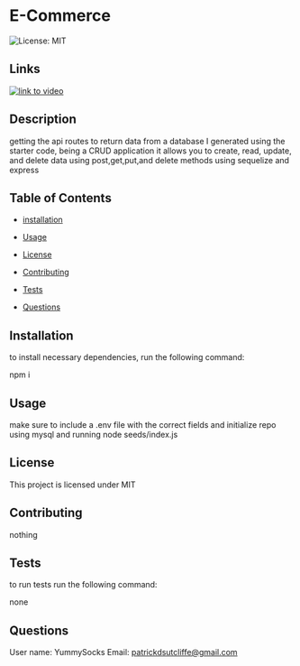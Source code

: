 # E-Commerce
![License: MIT](https://img.shields.io/badge/License-MIT-yellow.svg)

## Links 
[![link to video](https://user-images.githubusercontent.com/88805440/138201060-e8b84acf-2526-4968-b21a-9693a9865266.png)](https://drive.google.com/file/d/1rUx8iIuyHw2YtnMtAQBuaktV5kbMMs7a/view?usp=sharing)

## Description

getting the api routes to return data from a database I generated using the starter code, being a CRUD application it allows you to create, read, update, and delete data using post,get,put,and delete methods using sequelize and express

## Table of Contents

* [installation](#installation)

* [Usage](#usage)

* [License](#license)

* [Contributing](#contributing)

* [Tests](#tests)

* [Questions](#questions)

## Installation

to install necessary dependencies, run the following command:

npm i

## Usage

make sure to include a .env file with the correct fields and initialize repo using mysql and running node seeds/index.js

## License
This project is licensed under MIT

## Contributing

nothing

## Tests

to run tests run the following command:

none

## Questions 

User name: YummySocks
Email: patrickdsutcliffe@gmail.com
